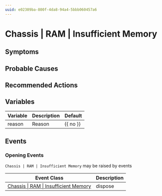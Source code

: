 ```yaml
---
uuid: e02309ba-800f-4da8-94a4-5bbb060457a6
---
```

# Chassis | RAM | Insufficient Memory

## Symptoms

## Probable Causes

## Recommended Actions

## Variables

| Variable | Description | Default  |
| -------- | ----------- | -------- |
| reason   | Reason      | {{ no }} |

## Events

### Opening Events
`Chassis | RAM | Insufficient Memory` may be raised by events

| Event Class                                                                                            | Description |
| ------------------------------------------------------------------------------------------------------ | ----------- |
| [Chassis \| RAM \| Insufficient Memory](../../../event-classes-reference/chassis/ram/insufficient-memory.md) | dispose     |
